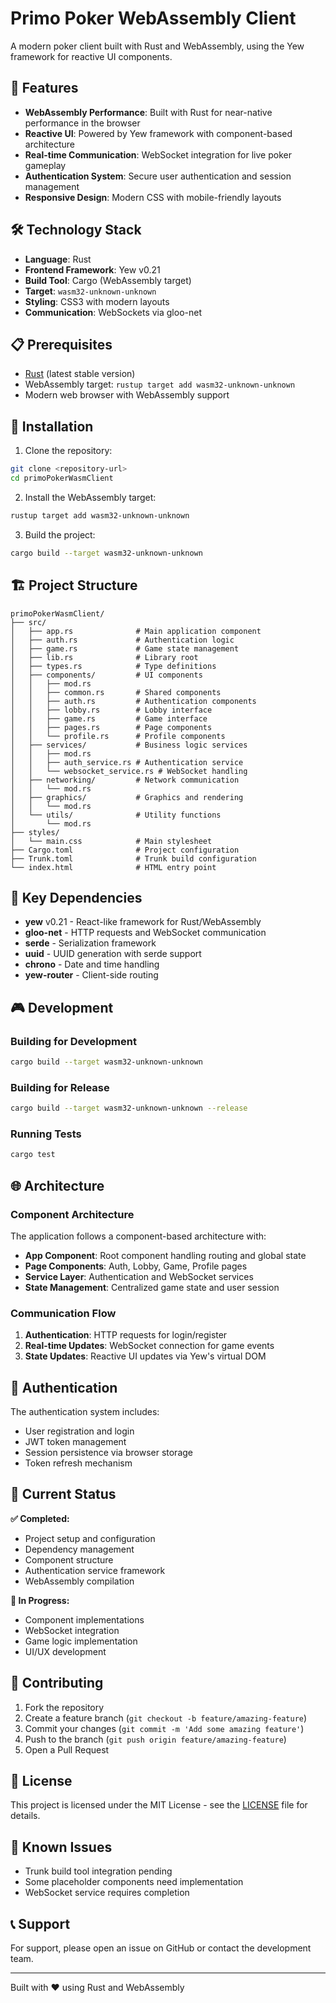 # Primo Poker WebAssembly Client

A modern poker client built with Rust and WebAssembly, using the Yew framework for reactive UI components.

## 🚀 Features

- **WebAssembly Performance**: Built with Rust for near-native performance in the browser
- **Reactive UI**: Powered by Yew framework with component-based architecture
- **Real-time Communication**: WebSocket integration for live poker gameplay
- **Authentication System**: Secure user authentication and session management
- **Responsive Design**: Modern CSS with mobile-friendly layouts

## 🛠️ Technology Stack

- **Language**: Rust
- **Frontend Framework**: Yew v0.21
- **Build Tool**: Cargo (WebAssembly target)
- **Target**: `wasm32-unknown-unknown`
- **Styling**: CSS3 with modern layouts
- **Communication**: WebSockets via gloo-net

## 📋 Prerequisites

- [Rust](https://rustup.rs/) (latest stable version)
- WebAssembly target: `rustup target add wasm32-unknown-unknown`
- Modern web browser with WebAssembly support

## 🔧 Installation

1. Clone the repository:
```bash
git clone <repository-url>
cd primoPokerWasmClient
```

2. Install the WebAssembly target:
```bash
rustup target add wasm32-unknown-unknown
```

3. Build the project:
```bash
cargo build --target wasm32-unknown-unknown
```

## 🏗️ Project Structure

```
primoPokerWasmClient/
├── src/
│   ├── app.rs              # Main application component
│   ├── auth.rs             # Authentication logic
│   ├── game.rs             # Game state management
│   ├── lib.rs              # Library root
│   ├── types.rs            # Type definitions
│   ├── components/         # UI components
│   │   ├── mod.rs
│   │   ├── common.rs       # Shared components
│   │   ├── auth.rs         # Authentication components
│   │   ├── lobby.rs        # Lobby interface
│   │   ├── game.rs         # Game interface
│   │   ├── pages.rs        # Page components
│   │   └── profile.rs      # Profile components
│   ├── services/           # Business logic services
│   │   ├── mod.rs
│   │   ├── auth_service.rs # Authentication service
│   │   └── websocket_service.rs # WebSocket handling
│   ├── networking/         # Network communication
│   │   └── mod.rs
│   ├── graphics/           # Graphics and rendering
│   │   └── mod.rs
│   └── utils/              # Utility functions
│       └── mod.rs
├── styles/
│   └── main.css            # Main stylesheet
├── Cargo.toml              # Project configuration
├── Trunk.toml              # Trunk build configuration
└── index.html              # HTML entry point
```

## 🔑 Key Dependencies

- **yew** v0.21 - React-like framework for Rust/WebAssembly
- **gloo-net** - HTTP requests and WebSocket communication
- **serde** - Serialization framework
- **uuid** - UUID generation with serde support
- **chrono** - Date and time handling
- **yew-router** - Client-side routing

## 🎮 Development

### Building for Development
```bash
cargo build --target wasm32-unknown-unknown
```

### Building for Release
```bash
cargo build --target wasm32-unknown-unknown --release
```

### Running Tests
```bash
cargo test
```

## 🌐 Architecture

### Component Architecture
The application follows a component-based architecture with:

- **App Component**: Root component handling routing and global state
- **Page Components**: Auth, Lobby, Game, Profile pages
- **Service Layer**: Authentication and WebSocket services
- **State Management**: Centralized game state and user session

### Communication Flow
1. **Authentication**: HTTP requests for login/register
2. **Real-time Updates**: WebSocket connection for game events
3. **State Updates**: Reactive UI updates via Yew's virtual DOM

## 🔐 Authentication

The authentication system includes:
- User registration and login
- JWT token management
- Session persistence via browser storage
- Token refresh mechanism

## 🎯 Current Status

**✅ Completed:**
- Project setup and configuration
- Dependency management
- Component structure
- Authentication service framework
- WebAssembly compilation

**🚧 In Progress:**
- Component implementations
- WebSocket integration
- Game logic implementation
- UI/UX development

## 🤝 Contributing

1. Fork the repository
2. Create a feature branch (`git checkout -b feature/amazing-feature`)
3. Commit your changes (`git commit -m 'Add some amazing feature'`)
4. Push to the branch (`git push origin feature/amazing-feature`)
5. Open a Pull Request

## 📄 License

This project is licensed under the MIT License - see the [LICENSE](LICENSE) file for details.

## 🐛 Known Issues

- Trunk build tool integration pending
- Some placeholder components need implementation
- WebSocket service requires completion

## 📞 Support

For support, please open an issue on GitHub or contact the development team.

---

Built with ❤️ using Rust and WebAssembly
